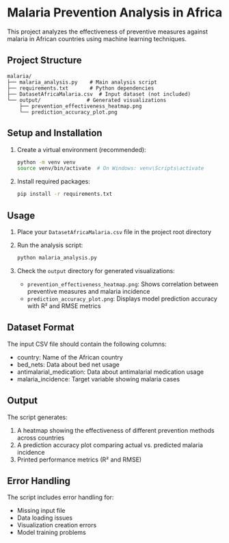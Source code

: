 # Malaria Prevention Analysis in Africa

This project analyzes the effectiveness of preventive measures against malaria in African countries using machine learning techniques.

## Project Structure

```
malaria/
├── malaria_analysis.py    # Main analysis script
├── requirements.txt       # Python dependencies
├── DatasetAfricaMalaria.csv  # Input dataset (not included)
└── output/               # Generated visualizations
    ├── prevention_effectiveness_heatmap.png
    └── prediction_accuracy_plot.png
```

## Setup and Installation

1. Create a virtual environment (recommended):
   ```bash
   python -m venv venv
   source venv/bin/activate  # On Windows: venv\Scripts\activate
   ```

2. Install required packages:
   ```bash
   pip install -r requirements.txt
   ```

## Usage

1. Place your `DatasetAfricaMalaria.csv` file in the project root directory
2. Run the analysis script:
   ```bash
   python malaria_analysis.py
   ```

3. Check the `output` directory for generated visualizations:
   - `prevention_effectiveness_heatmap.png`: Shows correlation between preventive measures and malaria incidence
   - `prediction_accuracy_plot.png`: Displays model prediction accuracy with R² and RMSE metrics

## Dataset Format

The input CSV file should contain the following columns:
- country: Name of the African country
- bed_nets: Data about bed net usage
- antimalarial_medication: Data about antimalarial medication usage
- malaria_incidence: Target variable showing malaria cases

## Output

The script generates:
1. A heatmap showing the effectiveness of different prevention methods across countries
2. A prediction accuracy plot comparing actual vs. predicted malaria incidence
3. Printed performance metrics (R² and RMSE)

## Error Handling

The script includes error handling for:
- Missing input file
- Data loading issues
- Visualization creation errors
- Model training problems
